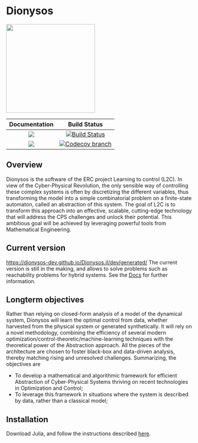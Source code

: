 # Dionysos
<picture>
  <source srcset="assets/images/logo-dark.png" media="(prefers-color-scheme: dark)">
  <img src="assets/images/logo.png"  height="240">
</picture>

| **Documentation** | **Build Status** |
|:-----------------:|:----------------:|
| [![][docs-stable-img]][docs-stable-url] | [![Build Status][build-img]][build-url] |
| [![][docs-latest-img]][docs-latest-url] | [![Codecov branch][codecov-img]][codecov-url] |

[docs-stable-img]: https://img.shields.io/badge/docs-stable-blue.svg
[docs-latest-img]: https://img.shields.io/badge/docs-latest-blue.svg
[docs-stable-url]: https://dionysos-dev.github.io/Dionysos.jl/stable
[docs-latest-url]: https://dionysos-dev.github.io/Dionysos.jl/dev

[build-img]: https://github.com/dionysos-dev/Dionysos.jl/workflows/CI/badge.svg?branch=master
[build-url]: https://github.com/dionysos-dev/Dionysos.jl/actions?query=workflow%3ACI
[codecov-img]: http://codecov.io/github/dionysos-dev/Dionysos.jl/coverage.svg?branch=master
[codecov-url]: http://codecov.io/github/dionysos-dev/Dionysos.jl?branch=master

## Overview
Dionysos is the software of the ERC project Learning to control (L2C). In view of the Cyber-Physical Revolution, the only sensible way of controlling these complex systems is often by discretizing the different variables, thus transforming the model into a simple combinatorial problem on a finite-state automaton, called an abstraction of this system. The goal of L2C is to transform this approach into an effective, scalable, cutting-edge technology that will address the CPS challenges and unlock their potential. This ambitious goal will be achieved by leveraging powerful tools from Mathematical Engineering.

## Current version
https://dionysos-dev.github.io/Dionysos.jl/dev/generated/
The current version is still in the making, and allows to solve problems such as reachability problems for hybrid systems. See the [Docs](https://dionysos-dev.github.io/Dionysos.jl/dev/) for further information.

## Longterm objectives
Rather than relying on closed-form analysis of a model of the dynamical system, Dionysos will learn the optimal control from data, whether harvested from the physical system or generated synthetically. It will rely on a novel methodology, combining the efficiency of several modern optimization/control-theoretic/machine-learning techniques with the theoretical power of the Abstraction approach. All the pieces of the architecture are chosen to foster black-box and data-driven analysis, thereby matching rising and unresolved challenges. Summarizing, the objectives are
* To develop a mathematical and algorithmic framework for efficient Abstraction of Cyber-Physical Systems thriving on recent technologies in Optimization and Control;
* To leverage this framework in situations where the system is described by data, rather than a classical model;

## Installation

Download Julia, and follow the instructions described [here](https://julialang.github.io/Pkg.jl/v1/managing-packages/#Adding-unregistered-packages).
